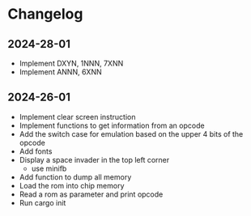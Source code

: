 # Changelog

## 2024-28-01
- Implement DXYN, 1NNN, 7XNN
- Implement ANNN, 6XNN

## 2024-26-01
- Implement clear screen instruction
- Implement functions to get information from an opcode
- Add the switch case for emulation based on the upper 4 bits of the opcode
- Add fonts
- Display a space invader in the top left corner
    - use minifb
- Add function to dump all memory
- Load the rom into chip memory
- Read a rom as parameter and print opcode
- Run cargo init
